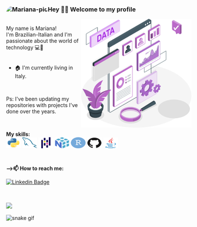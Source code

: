 ### Hey 👋🏻 Welcome to my profile <img align="left" alt="Mariana-pic" height="40" style="border-radius:50px;" src="https://i.ibb.co/DbLYfL0/download20220802161012.png">

<img align="right" width="300px" src="https://github.com/marianapiccolo/marianapiccolo/blob/main/git (1).png">
<br>
 My name is Mariana! <br>
 I'm Brazilian-Italian and I'm passionate about the world of technology 💻📱 <br>
<br>

 
 - 🏠 I'm currently living in Italy.
 
<br>

Ps: I've been updating my repositories with projects I've done over the years.

<br>

**My skills:** <br>
  <img align="center" alt="Python" height="30" width="40" src="https://raw.githubusercontent.com/devicons/devicon/master/icons/python/python-original.svg">
  <img align="center" alt="SQL" height="30" width="40" src="https://raw.githubusercontent.com/devicons/devicon/master/icons/mysql/mysql-original.svg">
  <img align="center" alt="Pandas" height="30" width="40" src="https://raw.githubusercontent.com/devicons/devicon/master/icons/pandas/pandas-original.svg">
  <img align="center" alt="Numpy" height="30" width="40" src="https://raw.githubusercontent.com/devicons/devicon/master/icons/numpy/numpy-original.svg"> 
  <img align="center" alt="R" height="30" width="40" src="https://raw.githubusercontent.com/devicons/devicon/master/icons/rstudio/rstudio-original.svg"> 
  <img align="center" alt="GitHub" height="30" width="40" src="https://raw.githubusercontent.com/devicons/devicon/master/icons/github/github-original.svg">
  <img align="center" alt="Java" height="30" width="40" src="https://raw.githubusercontent.com/devicons/devicon/master/icons/java/java-original.svg"> 

<br>

 **-->📫 How to reach me:**
 
[![Linkedin Badge](https://img.shields.io/badge/-Mariana%20Piccolo%20de%20Carvalho-6633cc?style=flat-square&logo=Linkedin&logoColor=white&link=https://www.linkedin.com/in/mariana-picoli-carvalho/)](https://www.linkedin.com/in/mariana-piccolo-carvalho/) 

<br>
<br>
<img height="100em" src="https://github-readme-stats.vercel.app/api/top-langs/?username=marianapiccolo&exclude_repo=KNN-Image-Classification&show_icons=true&hide_border=true&layout=compact&langs_count=8&theme=jolly"/> 


![snake gif](https://github.com/marianapiccolo/SEU_REPOSITORIO/blob/output/github-contribution-grid-snake.svg)

